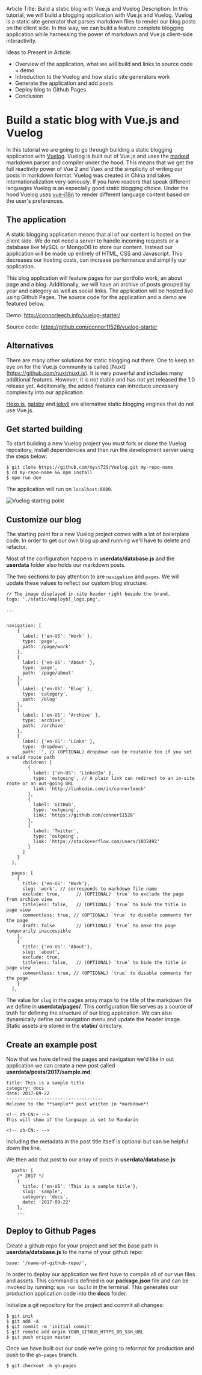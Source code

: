 Article Title: Build a static blog with Vue.js and Vuelog
Description:
In this tutorial, we will build a blogging application with Vue.js and Vuelog. Vuelog is a static site generator that parses markdown files to render our blog posts on the client side. In this way, we can build a feature complete blogging application while harnessing the power of markdown and Vue.js client-side interactivity.

Ideas to Present in Article:
- Overview of the application, what we will build and links to source code + demo
- Introduction to the Vuelog and how static site generators work
- Generate the application and add posts
- Deploy blog to Github Pages
- Conclusion 

# Build a static blog with Vue.js and Vuelog

In this tutorial we are going to go through building a static blogging application with [Vuelog](https://vuelog.js.org/#/home). Vuelog is built out of Vue.js and uses the [marked](https://github.com/chjj/marked) markdown parser and compiler under the hood. This means that we get the full reactivity power of Vue 2 and Vuex and the simplicity of writing our posts in markdown format. Vuelog was created in China and takes internationalization very seriously. If you have readers that speak different languages Vuelog is an especially good static blogging choice. Under the hood Vuelog uses [vue-i18n](https://github.com/kazupon/vue-i18n) to render different language content based on the user's preferences.

## The application 

A static blogging application means that all of our content is hosted on the client side. We do not need a server to handle incoming requests or a database like MySQL or MongoDB to store our content. Instead our application will be made up entirely of HTML, CSS and Javascript. This decreases our hosting costs, can increase performance and simplify our application.

This blog application will feature pages for our portfolio work, an about page and a blog. Additionally, we will have an archive of posts grouped by year and category as well as social links. The application will be hosted live using Github Pages. The source code for the application and a demo are featured below.

Demo: http://connorleech.info/vuelog-starter/

Source code: https://github.com/connor11528/vuelog-starter

## Alternatives

There are many other solutions for static blogging out there. One to keep an eye on for the Vue.js community is called [Nuxt]
(https://github.com/nuxt/nuxt.js). It is very powerful and includes many additional features. However, it is not stable and has not yet released the 1.0 release yet. Additionally, the added features can introduce uncessary complexity into our application.

[Hexo.js](https://github.com/hexojs/hexo), [gatsby](https://github.com/gatsbyjs/gatsby) and [jekyll](https://jekyllrb.com/) are alternative static blogging engines that do not use Vue.js.

## Get started building 

To start building a new Vuelog project you must fork or clone the Vuelog repository, install dependencies and then run the development server using the steps below:

```
$ git clone https://github.com/myst729/Vuelog.git my-repo-name
$ cd my-repo-name && npm install 
$ npm run dev 
```

The application will run on `localhost:8080`.

![Vuelog starting point](https://i.imgur.com/VwIAid6.png)

## Customize our blog

The starting point for a new Vuelog project comes with a lot of boilerplate code. In order to get our own blog up and running we'll have to delete and refactor.

Most of the configuration happens in **userdata/database.js** and the **userdata** folder also holds our markdown posts. 

The two sections to pay attention to are `navigation` and `pages`. We will update these values to reflect our custom blog structure:

```
// The image displayed in site header right beside the brand.
logo: './static/employbl_logo.png',

...


navigation: [
    {
      label: {'en-US': 'Work' },
      type: 'page',
      path: '/page/work'
    },
    {
      label: {'en-US': 'About' },
      type: 'page',
      path: '/page/about'
    },
    {
      label: {'en-US': 'Blog' },
      type: 'category',
      path: '/blog'
    },
    {
      label: {'en-US': 'Archive' },
      type: 'archive',
      path: '/archive'
    },
    {
      label: {'en-US': 'Links' },
      type: 'dropdown',
      path: '', // (OPTIONAL) dropdown can be routable too if you set a valid route path
      children: [
        {
          label: {'en-US': 'LinkedIn' },
          type: 'outgoing', // A plain link can redirect to an in-site route or an out-going URL
          link: 'http://linkedin.com/in/connorleech'
        },
        {
          label: 'GitHub',
          type: 'outgoing',
          link: 'https://github.com/connor11528'
        },
        {
          label: 'Twitter',
          type: 'outgoing',
          link: 'https://stackoverflow.com/users/1032492'
        }
      ]
    }
  ],

  pages: [
    {
      title: {'en-US': 'Work'},
      slug: 'work', // corresponds to markdown file name
      exclude: true,      // (OPTIONAL) `true` to exclude the page from archive view
      titleless: false,   // (OPTIONAL) `true` to hide the title in page view
      commentless: true, // (OPTIONAL) `true` to disable comments for the page
      draft: false        // (OPTIONAL) `true` to make the page temporarily inaccessible
    },
    {
      title: {'en-US': 'About'},
      slug: 'about',
      exclude: true,
      titleless: false,   // (OPTIONAL) `true` to hide the title in page view
      commentless: true, // (OPTIONAL) `true` to disable comments for the page
    }
  ],
```

The value for `slug` in the pages array maps to the title of the markdown file we define in **userdata/pages/**. This configuration file serves as a source of truth for defining the structure of our blog application. We can also dynamically define our navigation menu and update the header image. Static assets are stored in the **static/** directory.

## Create an example post 

Now that we have defined the pages and navigation we'd like in out application we can create a new post called **userdata/posts/2017/sample.md**:

```
title: This is a sample title
category: docs
date: 2017-09-22
------------------------------------
Welcome to the **sample** post written in *markdown*!

<!-- zh-CN:+ -->  
This will show if the language is set to Mandarin

<!-- zh-CN:- -->
```

Including the metadata in the post title itself is optional but can be helpful down the line.

We then add that post to our array of posts in **userdata/database.js**:

```
  posts: [
    /* 2017 */
    {
      title: {'en-US': 'This is a sample title'},
      slug: 'sample',
      category: 'docs',
      date: '2017-09-22'
    },
    ...
```

## Deploy to Github Pages 

Create a github repo for your project and set the base path in **userdata/database.js** to the name of your github repo:

```
base: '/name-of-github-repo/',
```

In order to deploy our application we first have to compile all of our vue files and assets. This command is defined in our **package.json** file and can be invoked by running: `npm run build` in the terminal. This generates our production application code into the **docs** folder.

Initialize a git repository for the project and commit all changes:

```
$ git init 
$ git add -A 
$ git commit -m 'initial commit'
$ git remote add orgin YOUR_GITHUB_HTTPS_OR_SSH_URL 
$ git push origin master 
```

Once we have built out our code we're going to reformat for production and push to the `gh-pages` branch.

```
$ git checkout -b gh-pages 
```


